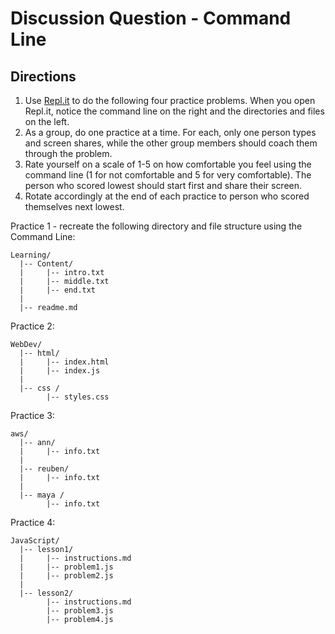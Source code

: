 # Discussion Question - Command Line

## Directions

1. Use [Repl.it](https://repl.it/languages/bash) to do the following four practice problems. When you open Repl.it, notice the command line on the right and the directories and files on the left.
2. As a group, do one practice at a time. For each, only one person types and screen shares, while the other group members should coach them through the problem.
3. Rate yourself on a scale of 1-5 on how comfortable you feel using the command line (1 for not comfortable and 5 for very comfortable). The person who scored lowest should start first and share their screen.
4. Rotate accordingly at the end of each practice to person who scored themselves next lowest.

Practice 1 - recreate the following directory and file structure using the Command Line:
```
Learning/
  |-- Content/
  |     |-- intro.txt
  |     |-- middle.txt
  |     |-- end.txt
  |
  |-- readme.md
```

Practice 2:
```
WebDev/
  |-- html/
  |     |-- index.html
  |     |-- index.js
  |
  |-- css /
        |-- styles.css
```

Practice 3:
```
aws/
  |-- ann/
  |     |-- info.txt
  |
  |-- reuben/
  |     |-- info.txt
  |
  |-- maya /
        |-- info.txt
```

Practice 4:
```
JavaScript/
  |-- lesson1/
  |     |-- instructions.md
  |     |-- problem1.js
  |     |-- problem2.js
  |
  |-- lesson2/
        |-- instructions.md
        |-- problem3.js
        |-- problem4.js
```
